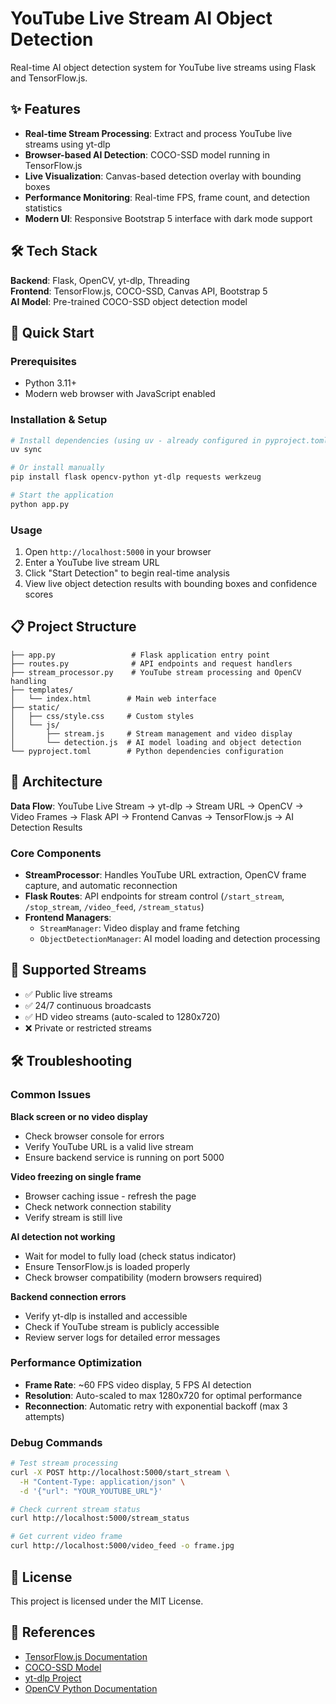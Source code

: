 # YouTube Live Stream AI Object Detection

Real-time AI object detection system for YouTube live streams using Flask and TensorFlow.js.

## ✨ Features

- **Real-time Stream Processing**: Extract and process YouTube live streams using yt-dlp
- **Browser-based AI Detection**: COCO-SSD model running in TensorFlow.js
- **Live Visualization**: Canvas-based detection overlay with bounding boxes
- **Performance Monitoring**: Real-time FPS, frame count, and detection statistics
- **Modern UI**: Responsive Bootstrap 5 interface with dark mode support

## 🛠️ Tech Stack

**Backend**: Flask, OpenCV, yt-dlp, Threading  
**Frontend**: TensorFlow.js, COCO-SSD, Canvas API, Bootstrap 5  
**AI Model**: Pre-trained COCO-SSD object detection model

## 🚀 Quick Start

### Prerequisites
- Python 3.11+
- Modern web browser with JavaScript enabled

### Installation & Setup
```bash
# Install dependencies (using uv - already configured in pyproject.toml)
uv sync

# Or install manually
pip install flask opencv-python yt-dlp requests werkzeug

# Start the application
python app.py
```

### Usage
1. Open `http://localhost:5000` in your browser
2. Enter a YouTube live stream URL
3. Click "Start Detection" to begin real-time analysis
4. View live object detection results with bounding boxes and confidence scores

## 📋 Project Structure

```
├── app.py                 # Flask application entry point
├── routes.py              # API endpoints and request handlers
├── stream_processor.py    # YouTube stream processing and OpenCV handling
├── templates/
│   └── index.html        # Main web interface
├── static/
│   ├── css/style.css     # Custom styles
│   └── js/
│       ├── stream.js     # Stream management and video display
│       └── detection.js  # AI model loading and object detection
└── pyproject.toml        # Python dependencies configuration
```

## 🔧 Architecture

**Data Flow**: YouTube Live Stream → yt-dlp → Stream URL → OpenCV → Video Frames → Flask API → Frontend Canvas → TensorFlow.js → AI Detection Results

### Core Components

- **StreamProcessor**: Handles YouTube URL extraction, OpenCV frame capture, and automatic reconnection
- **Flask Routes**: API endpoints for stream control (`/start_stream`, `/stop_stream`, `/video_feed`, `/stream_status`)
- **Frontend Managers**: 
  - `StreamManager`: Video display and frame fetching
  - `ObjectDetectionManager`: AI model loading and detection processing

## 🎯 Supported Streams

- ✅ Public live streams
- ✅ 24/7 continuous broadcasts  
- ✅ HD video streams (auto-scaled to 1280x720)
- ❌ Private or restricted streams

## 🛠️ Troubleshooting

### Common Issues

**Black screen or no video display**
- Check browser console for errors
- Verify YouTube URL is a valid live stream
- Ensure backend service is running on port 5000

**Video freezing on single frame**
- Browser caching issue - refresh the page
- Check network connection stability
- Verify stream is still live

**AI detection not working**
- Wait for model to fully load (check status indicator)
- Ensure TensorFlow.js is loaded properly
- Check browser compatibility (modern browsers required)

**Backend connection errors**
- Verify yt-dlp is installed and accessible
- Check if YouTube stream is publicly accessible
- Review server logs for detailed error messages

### Performance Optimization

- **Frame Rate**: ~60 FPS video display, 5 FPS AI detection
- **Resolution**: Auto-scaled to max 1280x720 for optimal performance
- **Reconnection**: Automatic retry with exponential backoff (max 3 attempts)

### Debug Commands

```bash
# Test stream processing
curl -X POST http://localhost:5000/start_stream \
  -H "Content-Type: application/json" \
  -d '{"url": "YOUR_YOUTUBE_URL"}'

# Check current stream status
curl http://localhost:5000/stream_status

# Get current video frame
curl http://localhost:5000/video_feed -o frame.jpg
```

## 📄 License

This project is licensed under the MIT License.

## 🔗 References

- [TensorFlow.js Documentation](https://www.tensorflow.org/js)
- [COCO-SSD Model](https://github.com/tensorflow/tfjs-models/tree/master/coco-ssd)
- [yt-dlp Project](https://github.com/yt-dlp/yt-dlp)
- [OpenCV Python Documentation](https://docs.opencv.org/4.x/d6/d00/tutorial_py_root.html)
